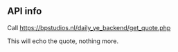 <h2>API info</h2>

Call https://bpstudios.nl/daily_ye_backend/get_quote.php

This will echo the quote, nothing more.
